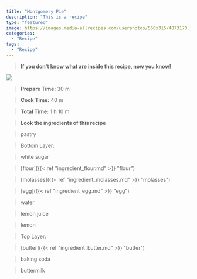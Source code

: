 ```yaml
---
title: "Montgomery Pie"
description: "This is a recipe"
type: "featured"
image: https://images.media-allrecipes.com/userphotos/560x315/4073170.jpg
categories: 
  - "Recipe"
tags: 
  - "Recipe"
---
```



>**If you don't know what are inside this recipe, now you know!**

![](../images/Recipes-Banner.jpg)
> **Prepare Time:** 30 m


> **Cook Time:** 40 m


> **Total Time:** 1 h 10 m

> **Look the ingredients of this recipe**

> pastry

> Bottom Layer:

> white sugar

> [flour]({{< ref "ingredient_flour.md" >}} "flour")

> [molasses]({{< ref "ingredient_molasses.md" >}} "molasses")

> [egg]({{< ref "ingredient_egg.md" >}} "egg")

> water

> lemon juice

> lemon

> Top Layer:

> [butter]({{< ref "ingredient_butter.md" >}} "butter")

> baking soda

> buttermilk

